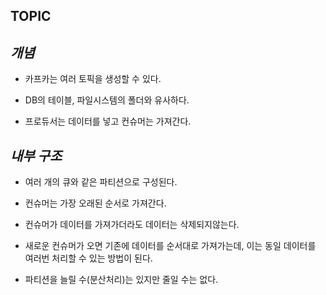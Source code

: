 **TOPIC**
-
*개념*
-
- 카프카는 여러 토픽을 생성할 수 있다.


- DB의 테이블, 파일시스템의 폴더와 유사하다.


- 프로듀서는 데이터를 넣고 컨슈머는 가져간다.

*내부 구조*
-
- 여러 개의 큐와 같은 파티션으로 구성된다.


- 컨슈머는 가장 오래된 순서로 가져간다.


- 컨슈머가 데이터를 가져가더라도 데이터는 삭제되지않는다.


- 새로운 컨슈머가 오면 기존에 데이터를 순서대로 가져가는데, 이는 동일 데이터를 여러번 처리할 수 있는 방법이 된다.


- 파티션을 늘릴 수(분산처리)는 있지만 줄일 수는 없다.